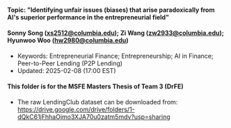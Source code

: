 #### Topic: "Identifying unfair issues (biases) that arise paradoxically from AI's superior performance in the entrepreneurial field"
#### Sonny Song (xs2512@columbia.edu); Zi Wang (zw2933@columbia.edu); Hyunwoo Woo (hw2980@columbia.edu)


- Keywords: Entrepreneurial Finance; Entrepreneurship; AI in Finance; Peer-to-Peer Lending (P2P Lending)
- Updated: 2025-02-08 (17:00 EST)


#### This folder is for the MSFE Masters Thesis of Team 3 (DrFE)
- The raw LendingClub dataset can be downloaded from: https://drive.google.com/drive/folders/1-dQkC61jFhhaOjmo3XJA70u0zatm5mdv?usp=sharing
